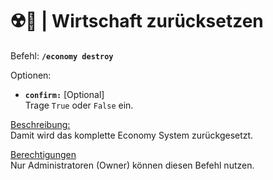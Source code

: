 # ☢️💸 | Wirtschaft zurücksetzen

Befehl: **`/economy destroy`**

Optionen:
- **`confirm:`** [Optional]  
  Trage `True` oder `False` ein.

<u>Beschreibung:</u>  
 Damit wird das komplette Economy System zurückgesetzt.

<u>Berechtigungen</u>  
 Nur Administratoren (Owner) können diesen Befehl nutzen.